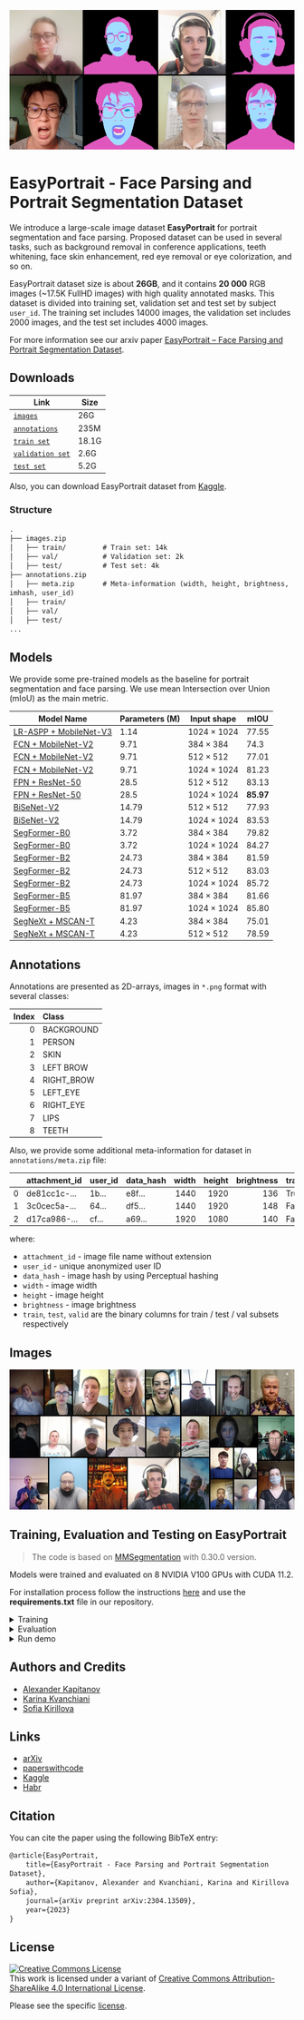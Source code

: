 ![easyportrait](images/main.jpg)
# EasyPortrait - Face Parsing and Portrait Segmentation Dataset
We introduce a large-scale image dataset **EasyPortrait** for portrait segmentation and face parsing. Proposed dataset can be used in several tasks, such as background removal in conference applications, teeth whitening, face skin enhancement, red eye removal or eye colorization, and so on. 

EasyPortrait dataset size is about **26GB**, and it contains **20 000** RGB images (~17.5K FullHD images) with high quality annotated masks. This dataset is divided into training set, validation set and test set by subject `user_id`. The training set includes 14000 images, the validation set includes 2000 images, and the test set includes 4000 images.

For more information see our arxiv paper [EasyPortrait – Face Parsing and Portrait Segmentation Dataset](https://arxiv.org/abs/2304.13509).
## Downloads

| Link                                     | Size  |
|------------------------------------------|-------|
| [`images`](https://sc.link/YEE9p)         | 26G   |
| [`annotations`](https://sc.link/2kkwv)    | 235M  |
| [`train set`](https://sc.link/Z6696)      | 18.1G |
| [`validation set`](https://sc.link/VOOj1) | 2.6G  |
| [`test set`](https://sc.link/1wwvj)       | 5.2G  |

Also, you can download EasyPortrait dataset from [Kaggle](https://www.kaggle.com/datasets/kapitanov/easyportrait).

### Structure
```
.
├── images.zip
│   ├── train/         # Train set: 14k
│   ├── val/           # Validation set: 2k
│   ├── test/          # Test set: 4k
├── annotations.zip
│   ├── meta.zip       # Meta-information (width, height, brightness, imhash, user_id)
│   ├── train/     
│   ├── val/       
│   ├── test/      
...
```

## Models
We provide some pre-trained models as the baseline for portrait segmentation and face parsing. We use mean Intersection over Union (mIoU) as the main metric. 

| Model Name                                     | Parameters (M) | Input shape | mIOU      |
|------------------------------------------------|----------------|-------------|-----------|
| [LR-ASPP + MobileNet-V3](https://sc.link/rkkl6) | 1.14           | 1024 × 1024 | 77.55     |
| [FCN + MobileNet-V2](https://sc.link/jRR9W)     | 9.71           | 384 × 384   | 74.3      |
| [FCN + MobileNet-V2](https://sc.link/gJJ99)     | 9.71           | 512 × 512   | 77.01     |
| [FCN + MobileNet-V2](https://sc.link/kRR0x)     | 9.71           | 1024 × 1024 | 81.23     |
| [FPN + ResNet-50](https://sc.link/qxxkr)        | 28.5           | 512 × 512   | 83.13     |
| [FPN + ResNet-50](https://sc.link/wppqw)        | 28.5           | 1024 × 1024 | **85.97** |
| [BiSeNet-V2](https://sc.link/lYY9l)             | 14.79          | 512 × 512   | 77.93     |
| [BiSeNet-V2](https://sc.link/mZZ9p)             | 14.79          | 1024 × 1024 | 83.53    |
| [SegFormer-B0](https://sc.link/o22gK)           | 3.72           | 384 × 384   | 79.82     |
| [SegFormer-B0](https://sc.link/pYYj6)           | 3.72           | 1024 × 1024 | 84.27     |
| [SegFormer-B2](https://sc.link/n559l)           | 24.73          | 384 × 384   | 81.59     |
| [SegFormer-B2](https://sc.link/lYY96)           | 24.73          | 512 × 512   | 83.03     |
| [SegFormer-B2](https://sc.link/mZZ90)           | 24.73          | 1024 × 1024 | 85.72     |
| [SegFormer-B5](https://sc.link/0RRrX)           | 81.97          | 384 × 384   | 81.66     |
| [SegFormer-B5](https://sc.link/kRR0X)           | 81.97          | 1024 × 1024 | 85.80     |
| [SegNeXt + MSCAN-T](https://sc.link/jRR95)      | 4.23           | 384 × 384   | 75.01     |
| [SegNeXt + MSCAN-T](https://sc.link/gJJ96)      | 4.23           | 512 × 512   | 78.59     |

## Annotations

Annotations are presented as 2D-arrays, images in `*.png` format with several classes:

| Index | Class      |
|------:|:-----------|
|     0 | BACKGROUND |
|     1 | PERSON     |
|     2 | SKIN       |
|     3 | LEFT BROW  |
|     4 | RIGHT_BROW |
|     5 | LEFT_EYE   |
|     6 | RIGHT_EYE  |
|     7 | LIPS       |
|     8 | TEETH      |

Also, we provide some additional meta-information for dataset in `annotations/meta.zip` file:

|    | attachment_id | user_id | data_hash | width | height | brightness | train | test  | valid |
|---:|:--------------|:--------|:----------|------:|-------:|-----------:|:------|:------|:------|
|  0 | de81cc1c-...  | 1b...   | e8f...    |  1440 |   1920 |        136 | True  | False | False |
|  1 | 3c0cec5a-...  | 64...   | df5...    |  1440 |   1920 |        148 | False | False | True  |
|  2 | d17ca986-...  | cf...   | a69...    |  1920 |   1080 |        140 | False | True  | False |

where:
- `attachment_id` - image file name without extension
- `user_id` - unique anonymized user ID
- `data_hash` - image hash by using Perceptual hashing
- `width` - image width
- `height` - image height
- `brightness` - image brightness
- `train`, `test`, `valid` are the binary columns for train / test / val subsets respectively 

## Images
![easyportrait](images/data.jpg)


## Training, Evaluation and Testing on EasyPortrait

>The code is based on [MMSegmentation](https://github.com/open-mmlab/mmsegmentation) with 0.30.0 version.

Models were trained and evaluated on 8 NVIDIA V100 GPUs with CUDA 11.2.

For installation process follow the instructions [here](https://github.com/open-mmlab/mmsegmentation/blob/v0.30.0/docs/en/get_started.md#installation) and use the **requirements.txt** file in our repository.

<details>
  <summary>Training</summary>

  For single GPU mode:
  ```console
  python ./pipelines/tools/train.py ./pipelines/local_configs/easy_portrait_experiments/<model_dir>/<config_file>.py --gpu-id <GPU_ID>
  ```

  For distributed training mode:
  ```console
  ./pipelines/tools/dist_train.sh ./pipelines/local_configs/easy_portrait_experiments/<model_dir>/<config_file>.py <NUM_GPUS>
  ```
</details>

<details>
  <summary>Evaluation</summary>

  For single GPU mode:
  ```console
  python ./pipelines/tools/test.py <PATH_TO_MODEL_CONFIG>  <PATH_TO_CHECKPOINT> --gpu-id <GPU_ID> --eval mIoU
  ```

  For distributed evaluation mode:
  ```console
  ./pipelines/tools/dist_test.sh <PATH_TO_MODEL_CONFIG>  <PATH_TO_CHECKPOINT> <NUM_GPUS> --eval mIoU
  ```
</details>

<details>
  <summary>Run demo</summary>

  ```console
  python ./pipelines/demo/image_demo.py <PATH_TO_IMG> <PATH_TO_MODEL_CONFIG> <PATH_TO_CHECKPOINT> --palette=easy_portrait --out-file=<PATH_TO_OUT_FILE>
  ```
</details>

## Authors and Credits
- [Alexander Kapitanov](https://www.linkedin.com/in/hukenovs)
- [Karina Kvanchiani](https://www.linkedin.com/in/kvanchiani)
- [Sofia Kirillova](https://www.linkedin.com/in/gofixyourself/)

## Links
- [arXiv](https://arxiv.org/abs/2304.13509)
- [paperswithcode](https://paperswithcode.com/dataset/easyportrait)
- [Kaggle](https://www.kaggle.com/datasets/kapitanov/easyportrait)
- [Habr](https://habr.com/ru/companies/sberdevices/articles/731794/)

## Citation
You can cite the paper using the following BibTeX entry:

    @article{EasyPortrait,
        title={EasyPortrait - Face Parsing and Portrait Segmentation Dataset},
        author={Kapitanov, Alexander and Kvanchiani, Karina and Kirillova Sofia},
        journal={arXiv preprint arXiv:2304.13509},
        year={2023}
    }

## License
<a rel="license" href="http://creativecommons.org/licenses/by-sa/4.0/"><img alt="Creative Commons License" style="border-width:0" src="https://i.creativecommons.org/l/by-sa/4.0/88x31.png" /></a><br />This work is licensed under a variant of <a rel="license" href="http://creativecommons.org/licenses/by-sa/4.0/">Creative Commons Attribution-ShareAlike 4.0 International License</a>.

Please see the specific [license](https://github.com/hukenovs/easyportrait/blob/master/license/en_us.pdf).